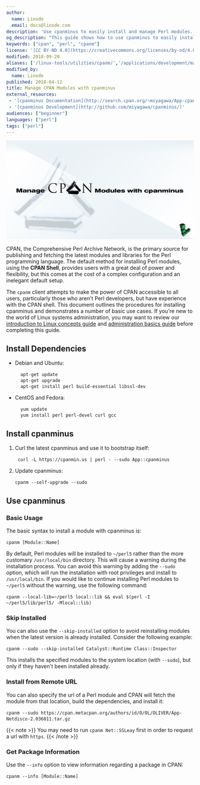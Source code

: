 ```yaml
---
author:
  name: Linode
  email: docs@linode.com
description: 'Use cpanminus to easily install and manage Perl modules.'
og_description: "This guide shows how to use cpanminus to easily install and manage Perl modules."
keywords: ["cpan", "perl", "cpanm"]
license: '[CC BY-ND 4.0](https://creativecommons.org/licenses/by-nd/4.0)'
modified: 2018-09-20
aliases: ['/linux-tools/utilities/cpanm/','/applications/development/manage-cpan-modules-with-cpan-minus/','/development/manage-cpan-modules-with-cpan-minus/']
modified_by:
  name: Linode
published: 2010-04-12
title: Manage CPAN Modules with cpanminus
external_resources:
 - '[cpanminus Documentation](http://search.cpan.org/~miyagawa/App-cpanminus-0.9929/lib/App/cpanminus.pm)'
 - '[cpanminus Development](http://github.com/miyagawa/cpanminus/)'
audiences: ["beginner"]
languages: ["perl"]
tags: ["perl"]
---
```


![banner_image](Manage_CPAN_Modules_with_cpanminus_smg.jpg)

CPAN, the Comprehensive Perl Archive Network, is the primary source for publishing and fetching the latest modules and libraries for the Perl programming language. The default method for installing Perl modules, using the **CPAN Shell**, provides users with a great deal of power and flexibility, but this comes at the cost of a complex configuration and an inelegant default setup.

The `cpanm` client attempts to make the power of CPAN accessible to all users, particularly those who aren't Perl developers, but have experience with the CPAN shell. This document outlines the procedures for installing cpanminus and demonstrates a number of basic use cases. If you're new to the world of Linux systems administration, you may want to review our [introduction to Linux concepts guide](/docs/tools-reference/introduction-to-linux-concepts/) and [administration basics guide](/docs/tools-reference/linux-system-administration-basics/) before completing this guide.

## Install Dependencies

* Debian and Ubuntu:

        apt-get update
        apt-get upgrade
        apt-get install perl build-essential libssl-dev

* CentOS and Fedora:

        yum update
        yum install perl perl-devel curl gcc

## Install cpanminus

1. Curl the latest cpanminus and use it to bootstrap itself:

        curl -L https://cpanmin.us | perl - --sudo App::cpanminus

2.  Update cpanminus:

        cpanm --self-upgrade --sudo

## Use cpanminus


### Basic Usage

The basic syntax to install a module with cpanminus is:

    cpanm [Module::Name]

By default, Perl modules will be installed to `~/perl5` rather than the more customary `/usr/local/bin` directory. This will cause a warning during the installation process. You can avoid this warning by adding the `--sudo` option, which will run the installation with root privileges and install to `/usr/local/bin`. If you would like to continue installing Perl modules to `~/perl5` without the warning, use the following command:

    cpanm --local-lib=~/perl5 local::lib && eval $(perl -I ~/perl5/lib/perl5/ -Mlocal::lib)

### Skip Installed

You can also use the `--skip-installed` option to avoid reinstalling modules when the latest version is already installed. Consider the following example:

    cpanm --sudo --skip-installed Catalyst::Runtime Class::Inspector

This installs the specified modules to the system location (with `--sudo`), but only if they haven't been installed already.

### Install from Remote URL

You can also specify the url of a Perl module and CPAN will fetch the module from that location, build the dependencies, and install it:

    cpanm --sudo https://cpan.metacpan.org/authors/id/O/OL/OLIVER/App-Netdisco-2.036011.tar.gz

{{< note >}}
You may need to run `cpanm Net::SSLeay` first in order to request a url with `https`.
{{< /note >}}

### Get Package Information

Use the `--info` option to view information regarding a package in CPAN:

    cpanm --info [Module::Name]
